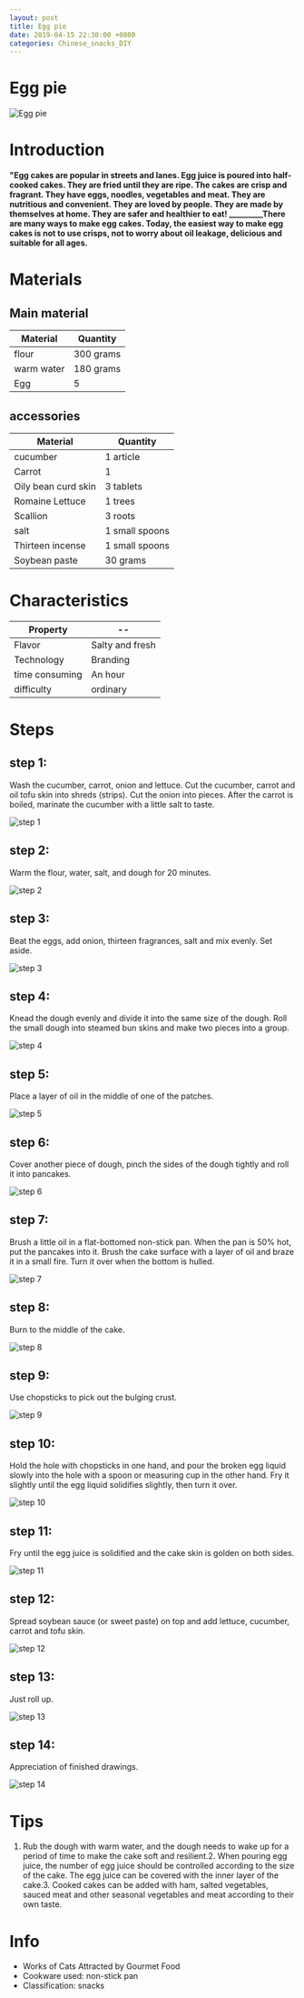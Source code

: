 ```yaml
---
layout: post
title: Egg pie
date: 2019-04-15 22:30:00 +0800
categories: Chinese_snacks_DIY
---
```


# Egg pie

![Egg pie]({{site.baseurl}}/img/402063/402063.jpg)

# Introduction

**"Egg cakes are popular in streets and lanes. Egg juice is poured into half-cooked cakes. They are fried until they are ripe. The cakes are crisp and fragrant. They have eggs, noodles, vegetables and meat. They are nutritious and convenient. They are loved by people. They are made by themselves at home. They are safer and healthier to eat! _________There are many ways to make egg cakes. Today, the easiest way to make egg cakes is not to use crisps, not to worry about oil leakage, delicious and suitable for all ages.**

# Materials


## Main material

Material|Quantity
--|--
flour|300 grams
warm water|180 grams
Egg|5

## accessories

Material|Quantity
--|--
cucumber|1 article
Carrot|1
Oily bean curd skin|3 tablets
Romaine Lettuce|1 trees
Scallion|3 roots
salt|1 small spoons
Thirteen incense|1 small spoons
Soybean paste|30 grams

# Characteristics

Property|--
--|--
Flavor|Salty and fresh
Technology|Branding
time consuming|An hour
difficulty|ordinary

# Steps

## step 1:

Wash the cucumber, carrot, onion and lettuce. Cut the cucumber, carrot and oil tofu skin into shreds (strips). Cut the onion into pieces. After the carrot is boiled, marinate the cucumber with a little salt to taste.

![step 1]({{site.baseurl}}/img/402063/1.jpg)

## step 2:

Warm the flour, water, salt, and dough for 20 minutes.

![step 2]({{site.baseurl}}/img/402063/2.jpg)

## step 3:

Beat the eggs, add onion, thirteen fragrances, salt and mix evenly. Set aside.

![step 3]({{site.baseurl}}/img/402063/3.jpg)

## step 4:

Knead the dough evenly and divide it into the same size of the dough. Roll the small dough into steamed bun skins and make two pieces into a group.

![step 4]({{site.baseurl}}/img/402063/4.jpg)

## step 5:

Place a layer of oil in the middle of one of the patches.

![step 5]({{site.baseurl}}/img/402063/5.jpg)

## step 6:

Cover another piece of dough, pinch the sides of the dough tightly and roll it into pancakes.

![step 6]({{site.baseurl}}/img/402063/6.jpg)

## step 7:

Brush a little oil in a flat-bottomed non-stick pan. When the pan is 50% hot, put the pancakes into it. Brush the cake surface with a layer of oil and braze it in a small fire. Turn it over when the bottom is hulled.

![step 7]({{site.baseurl}}/img/402063/7.jpg)

## step 8:

Burn to the middle of the cake.

![step 8]({{site.baseurl}}/img/402063/8.jpg)

## step 9:

Use chopsticks to pick out the bulging crust.

![step 9]({{site.baseurl}}/img/402063/9.jpg)

## step 10:

Hold the hole with chopsticks in one hand, and pour the broken egg liquid slowly into the hole with a spoon or measuring cup in the other hand. Fry it slightly until the egg liquid solidifies slightly, then turn it over.

![step 10]({{site.baseurl}}/img/402063/10.jpg)

## step 11:

Fry until the egg juice is solidified and the cake skin is golden on both sides.

![step 11]({{site.baseurl}}/img/402063/11.jpg)

## step 12:

Spread soybean sauce (or sweet paste) on top and add lettuce, cucumber, carrot and tofu skin.

![step 12]({{site.baseurl}}/img/402063/12.jpg)

## step 13:

Just roll up.

![step 13]({{site.baseurl}}/img/402063/13.jpg)

## step 14:

Appreciation of finished drawings.

![step 14]({{site.baseurl}}/img/402063/14.jpg)

# Tips

1. Rub the dough with warm water, and the dough needs to wake up for a period of time to make the cake soft and resilient.2. When pouring egg juice, the number of egg juice should be controlled according to the size of the cake. The egg juice can be covered with the inner layer of the cake.3. Cooked cakes can be added with ham, salted vegetables, sauced meat and other seasonal vegetables and meat according to their own taste.

# Info

- Works of Cats Attracted by Gourmet Food
- Cookware used: non-stick pan
- Classification: snacks